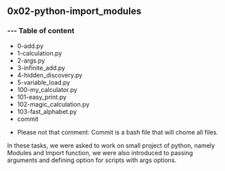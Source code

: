 ## 0x02-python-import_modules
### --- Table of content

* 0-add.py
* 1-calculation.py
* 2-args.py
* 3-infinite_add.py
* 4-hidden_discovery.py
* 5-variable_load.py
* 100-my_calculator.py
* 101-easy_print.py
* 102-magic_calculation.py
* 103-fast_alphabet.py
* commit

- Please not that comment: Commit is a bash file that will chome all files.

In these tasks, we were asked to work on small project of python, namely Modules and Import function, we were also introduced to passing arguments and defining option for scripts with args options.
